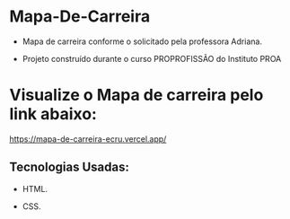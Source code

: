 # Mapa-De-Carreira

 -  Mapa de carreira conforme o solicitado pela professora Adriana.
   
 - Projeto construído durante o curso PROPROFISSÃO do Instituto PROA

# Visualize o Mapa de carreira pelo link abaixo:
   https://mapa-de-carreira-ecru.vercel.app/
   
## Tecnologias Usadas:
 - HTML.
   
 - CSS.








